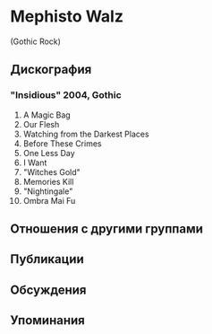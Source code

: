 # Mephisto Walz

(Gothic Rock)

## Дискография

### "Insidious" 2004, Gothic

01. A Magic Bag
02. Our Flesh
03. Watching from the Darkest Places
04. Before These Crimes
05. One Less Day
06. I Want
07. "Witches Gold"
08. Memories Kill
09. "Nightingale"
10. Ombra Mai Fu


## Отношения с другими группами


## Публикации


## Обсуждения


## Упоминания

